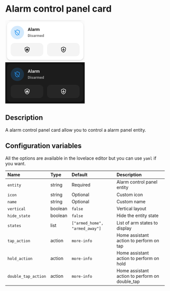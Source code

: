 # Alarm control panel card

![Alarm light](../images/alarm-light.png)
![Alarm dark](../images/alarm-dark.png)

## Description

A alarm control panel card allow you to control a alarm panel entity.

## Configuration variables

All the options are available in the lovelace editor but you can use `yaml` if you want.

| Name                | Type    | Default                        | Description                                    |
| :------------------ | :------ | :----------------------------- | :--------------------------------------------- |
| `entity`            | string  | Required                       | Alarm control panel entity                     |
| `icon`              | string  | Optional                       | Custom icon                                    |
| `name`              | string  | Optional                       | Custom name                                    |
| `vertical`          | boolean | `false`                        | Vertical layout                                |
| `hide_state`        | boolean | `false`                        | Hide the entity state                          |
| `states`            | list    | `["armed_home", "armed_away"]` | List of arm states to display                  |
| `tap_action`        | action  | `more-info`                    | Home assistant action to perform on tap        |
| `hold_action`       | action  | `more-info`                    | Home assistant action to perform on hold       |
| `double_tap_action` | action  | `more-info`                    | Home assistant action to perform on double_tap |
